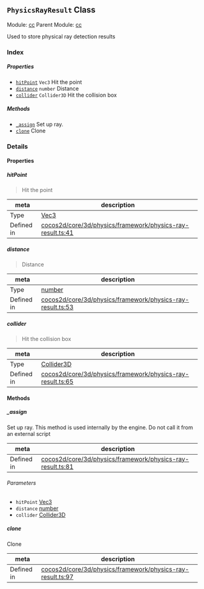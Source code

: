 ## `PhysicsRayResult` Class



Module: [cc](../modules/cc.md)
Parent Module: [cc](../modules/cc.md)


Used to store physical ray detection results



### Index

##### Properties

  - [`hitPoint`](#hitpoint) `Vec3` Hit the point
  - [`distance`](#distance) `number` Distance
  - [`collider`](#collider) `Collider3D` Hit the collision box



##### Methods

  - [`_assign`](#assign) Set up ray.
  - [`clone`](#clone) Clone



### Details


#### Properties


##### hitPoint

> Hit the point

| meta | description |
|------|-------------|
| Type | <a href="../classes/Vec3.html" class="crosslink">Vec3</a> |
| Defined in | [cocos2d/core/3d/physics/framework/physics-ray-result.ts:41](https://github.com/cocos-creator/engine/blob/a2f4b48f64e8117cf0d5a93229bfe31932c42384/cocos2d/core/3d/physics/framework/physics-ray-result.ts#L41) |



##### distance

> Distance

| meta | description |
|------|-------------|
| Type | <a href="https://developer.mozilla.org/en/JavaScript/Reference/Global_Objects/Number" class="crosslink external" target="_blank">number</a> |
| Defined in | [cocos2d/core/3d/physics/framework/physics-ray-result.ts:53](https://github.com/cocos-creator/engine/blob/a2f4b48f64e8117cf0d5a93229bfe31932c42384/cocos2d/core/3d/physics/framework/physics-ray-result.ts#L53) |



##### collider

> Hit the collision box

| meta | description |
|------|-------------|
| Type | <a href="../classes/Collider3D.html" class="crosslink">Collider3D</a> |
| Defined in | [cocos2d/core/3d/physics/framework/physics-ray-result.ts:65](https://github.com/cocos-creator/engine/blob/a2f4b48f64e8117cf0d5a93229bfe31932c42384/cocos2d/core/3d/physics/framework/physics-ray-result.ts#L65) |






<!-- Method Block -->
#### Methods


##### _assign

Set up ray. This method is used internally by the engine. Do not call it from an external script

| meta | description |
|------|-------------|
| Defined in | [cocos2d/core/3d/physics/framework/physics-ray-result.ts:81](https://github.com/cocos-creator/engine/blob/a2f4b48f64e8117cf0d5a93229bfe31932c42384/cocos2d/core/3d/physics/framework/physics-ray-result.ts#L81) |

###### Parameters
- `hitPoint` <a href="../classes/Vec3.html" class="crosslink">Vec3</a> 
- `distance` <a href="https://developer.mozilla.org/en/JavaScript/Reference/Global_Objects/Number" class="crosslink external" target="_blank">number</a> 
- `collider` <a href="../classes/Collider3D.html" class="crosslink">Collider3D</a> 


##### clone

Clone

| meta | description |
|------|-------------|
| Defined in | [cocos2d/core/3d/physics/framework/physics-ray-result.ts:97](https://github.com/cocos-creator/engine/blob/a2f4b48f64e8117cf0d5a93229bfe31932c42384/cocos2d/core/3d/physics/framework/physics-ray-result.ts#L97) |




